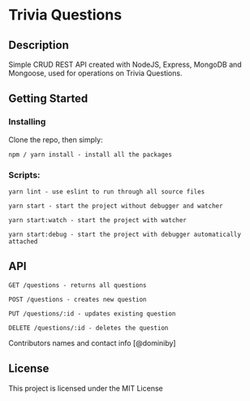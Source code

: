 # Trivia Questions

## Description

Simple CRUD REST API created with NodeJS, Express, MongoDB and Mongoose, used for operations on Trivia Questions.

## Getting Started

### Installing

Clone the repo, then simply:
```
npm / yarn install - install all the packages
```

### Scripts:
```
yarn lint - use eslint to run through all source files
```
```
yarn start - start the project without debugger and watcher
``` 
```
yarn start:watch - start the project with watcher
```
```
yarn start:debug - start the project with debugger automatically attached
```

## API
```
GET /questions - returns all questions
```
```
POST /questions - creates new question
``` 
```
PUT /questions/:id - updates existing question
```
```
DELETE /questions/:id - deletes the question
```

Contributors names and contact info
[@dominiby]

## License

This project is licensed under the MIT License
